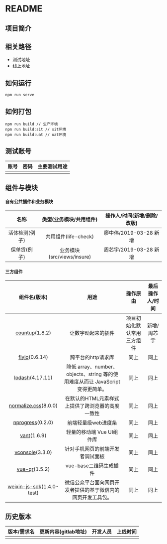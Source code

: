 # README

## 项目简介
 

## 相关路径
+ 测试地址
+ 线上地址 

## 如何运行

```
npm run serve 
```
 
## 如何打包

```
npm run build // 生产环境
npm run build:sit // sit环境
npm run build:uat // uat环境
```
  

## 测试账号

| 账号 | 密码 | 主要测试用途 |
| :--: | :--: | :----------: |
|      |      |              |



## 组件与模块

#### 自有公共插件和业务模块

|   名称   |  类型(业务模块/共用组件)   | 操作人/时间(新增/删除/改版) |
| :------: | :------------------------: | :-------------------------: |
| 活体检测(例子) |    共用组件(life-check)    |   廖中伟/2019-03-28  新增   |
|  保单贷(例子)  | 业务模块(src/views/insure) |   周芯宇/2019-03-28 新增    |



#### 三方组件

|                         组件名(版本)                         |                             用途                             |          操作原由          | 最后操作人/时间 |
| :----------------------------------------------------------: | :----------------------------------------------------------: | :------------------------: | :-------------: |
|  [countup](<http://inorganik.github.io/countUp.js/>)(1.8.2)  |                      让数字动起来的插件                      | 项目初始化默认常用三方组件 |   新增/周芯宇   |
|       [flyio](<https://github.com/wendux/fly>)(0.6.14)       |                      跨平台的http请求库                      |            同上            |      同上       |
|        [lodash](<https://www.lodashjs.com/>)(4.17.11)        | 降低 array、number、objects、string 等的使用难度从而让 JavaScript 变得更简单。 |            同上            |      同上       |
| [normalize.css](<https://github.com/necolas/normalize.css>)(8.0.0) |       在默认的HTML元素样式上提供了跨浏览器的高度一致性       |            同上            |      同上       |
| [nprogress](<https://github.com/rstacruz/nprogress/>)(0.2.0) |                     前端轻量级web进度条                      |            同上            |      同上       |
| [vant](<https://youzan.github.io/vant/#/zh-CN/intro>)(1.6.9) |                  轻量的移动端 Vue UI组件库                   |            同上            |      同上       |
| [vconsole](<https://github.com/Tencent/vConsole/blob/dev/README_CN.md>)(3.3.0) |               针对手机网页的前端开发者调试面板               |            同上            |      同上       |
|   [vue-qr](<https://www.npmjs.com/package/vue-qr>)(1.5.2)    |                    vue-base二维码生成插件                    |            同上            |      同上       |
| [weixin-js-sdk](<https://mp.weixin.qq.com/wiki?t=resource/res_main&id=mp1421141115>)(1.4.0-test) | 微信公众平台面向网页开发者提供的基于微信内的网页开发工具包。 |            同上            |      同上       |



## 历史版本

| 版本/需求名 | 更新内容(gitlab地址) | 开发人员 | 上线时间 |
| :---------: | :------------------: | :------: | :------: |
|             |                      |          |          |


